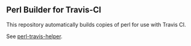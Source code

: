 Perl Builder for Travis-CI
--------------------------
This repository automatically builds copies of perl for use with Travis CI.

See [perl-travis-helper](https://github.com/haarg/perl-travis-helper).
